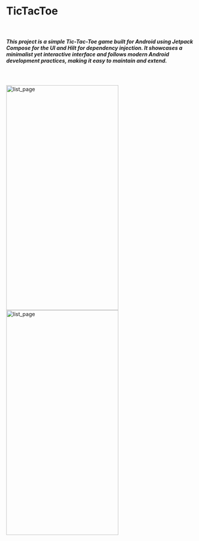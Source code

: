 <h1>TicTacToe</h1> <br>
<h5>
This project is a simple Tic-Tac-Toe game built for Android using Jetpack Compose for the UI and Hilt for dependency injection. It showcases a minimalist yet interactive interface and follows modern Android development practices, making it easy to maintain and extend.
</h5> <br><br>


<img src="https://github.com/user-attachments/assets/09fb90a9-8a60-43c4-9fe8-8d6c2182a445" alt="list_page" width="300" height="600"/>
<img src="https://github.com/user-attachments/assets/7ca08fae-8983-4d53-956c-4d5767a215fc" alt="list_page" width="300" height="600"/> <br>
